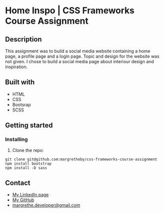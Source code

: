 # Home Inspo | CSS Frameworks Course Assignment


## Description
This assignment was to build a social media website containing a home page, a profile page and a login page. Topic and design for the website was not given. I chose to build a social media page about interiour design and inspiration.

## Built with
- HTML
- CSS
- Bootsrap
- SCSS

## Getting started
### Installing
1. Clone the repo: 

``` 
git clone git@github.com:margretheby/css-frameworks-course-assignment
npm install bootstrap
npm install -D sass
```

## Contact
- <a href="https://www.linkedin.com/in/margrethe-by-6abb98226/">My LinkedIn page</a>
- <a href="https://github.com/margretheby">My GitHub</a>
- <a href="mailto:margrethe.developer@gmail.com">margrethe.developer@gmail.com</a>

